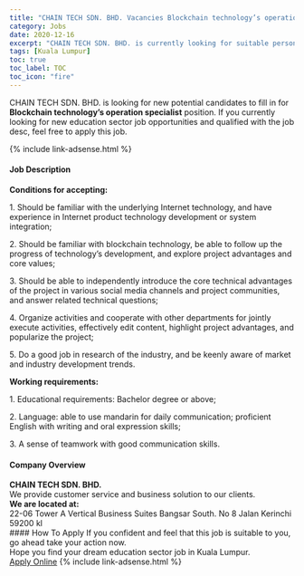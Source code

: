```yaml
---
title: "CHAIN TECH SDN. BHD. Vacancies Blockchain technology’s operation specialist" 
category: Jobs 
date: 2020-12-16 
excerpt: "CHAIN TECH SDN. BHD. is currently looking for suitable person to fill in the Blockchain technology’s operation specialist which positioned at Kuala Lumpur" 
tags: [Kuala Lumpur] 
toc: true 
toc_label: TOC 
toc_icon: "fire" 
--- 
```


<p>CHAIN TECH SDN. BHD. is looking for new potential candidates to fill in for <b>Blockchain technology’s operation specialist</b> position. If you currently looking for new education sector job opportunities and qualified with the job desc, feel free to apply this job.
</p>{% include link-adsense.html %} 
 <div><div><div><h4>Job Description</h4></div></div><div><div><span><div><p><strong>Conditions for accepting:</strong></p><p>1. Should be familiar with the underlying Internet technology, and have experience in Internet product technology development or system integration;</p><p>2. Should be familiar with blockchain technology, be able to follow up the progress of technology&#8217;s development, and explore project advantages and core values;</p><p>3. Should be able to independently introduce the core technical advantages of the project in various social media channels and project communities, and answer related technical questions;</p><p>4. Organize activities and cooperate with other departments for jointly execute activities, effectively edit content, highlight project advantages, and popularize the project;</p><p>5. Do a good job in research of the industry, and be keenly aware of market and industry development trends.</p><p><strong>Working requirements:</strong></p><p>1. Educational requirements: Bachelor degree or above;</p><p>2. Language: able to use mandarin for daily communication; proficient English with writing and oral expression skills;</p><p>3. A sense of teamwork with good communication skills.</p></div></span></div></div></div> 
<div><div><div><h4>Company Overview</h4></div></div><div><div><span><div><div><strong>CHAIN TECH SDN. BHD.&#160;</strong></div>
<div>We provide customer service and business solution to our clients.</div>
<div><strong>We are located at:</strong></div>
<div>22-06 Tower A Vertical Business Suites Bangsar South. No 8 Jalan Kerinchi 59200 kl&#160;</div></div></span></div></div></div> 
#### How To Apply 
If you confident and feel that this job is suitable to you, go ahead take your action now. <br/> 
Hope you find your dream education sector job in Kuala Lumpur. <br/> 
<a href="https://www.jobstreet.com.my/en/job/blockchain-technology’s-operation-specialist-4443319?jobId=jobstreet-my-job-4443319&sectionRank=29&token=0~2051e8c1-cb7c-4b4d-9fd9-84776776108f&fr=SRP%20View%20In%20New%20Ta" class="btn btn--info" target="_blank" rel="nofollow noopenner">Apply Online</a> 
{% include link-adsense.html %} 